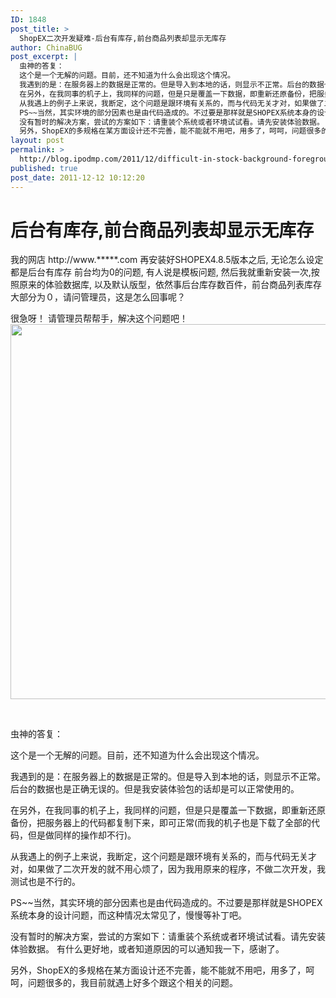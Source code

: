 ```yaml
---
ID: 1848
post_title: >
  ShopEX二次开发疑难-后台有库存,前台商品列表却显示无库存
author: ChinaBUG
post_excerpt: |
  虫神的答复：
  这个是一个无解的问题。目前，还不知道为什么会出现这个情况。
  我遇到的是：在服务器上的数据是正常的。但是导入到本地的话，则显示不正常。后台的数据也是正确无误的。但是我安装体验包的话却是可以正常使用的。
  在另外，在我同事的机子上，我同样的问题，但是只是覆盖一下数据，即重新还原备份，把服务器上的代码都复制下来，即可正常(而我的机子也是下载了全部的代码，但是做同样的操作却不行)。
  从我遇上的例子上来说，我断定，这个问题是跟环境有关系的，而与代码无关才对，如果做了二次开发的就不用心烦了，因为我用原来的程序，不做二次开发，我测试也是不行的。
  PS~~当然，其实环境的部分因素也是由代码造成的。不过要是那样就是SHOPEX系统本身的设计问题，而这种情况太常见了，慢慢等补丁吧。
  没有暂时的解决方案，尝试的方案如下：请重装个系统或者环境试试看。请先安装体验数据。 有什么更好地，或者知道原因的可以通知我一下，感谢了。
  另外，ShopEX的多规格在某方面设计还不完善，能不能就不用吧，用多了，呵呵，问题很多的，我目前就遇上好多个跟这个相关的问题。
layout: post
permalink: >
  http://blog.ipodmp.com/2011/12/difficult-in-stock-background-foreground-but-show-no-inventory-list-of-goods.html
published: true
post_date: 2011-12-12 10:12:20
---
```

<h1>后台有库存,前台商品列表却显示无库存</h1>
<div id="read_tpc">

我的网店 http://www.*****.com 再安装好SHOPEX4.8.5版本之后, 无论怎么设定都是后台有库存 前台均为0的问题, 有人说是模板问题, 然后我就重新安装一次,按照原来的体验数据库, 以及默认版型，依然事后台库存数百件，前台商品列表库存大部分为０，请问管理员，这是怎么回事呢？

很急呀！
请管理员帮帮手，解决这个问题吧！
<img src="http://www.lets-beauty.com/fail.jpg" alt="" width="600" border="0" />
<img src="http://www.lets-beauty.com/fail.jpg" alt="" />

&nbsp;

虫神的答复：

这个是一个无解的问题。目前，还不知道为什么会出现这个情况。

我遇到的是：在服务器上的数据是正常的。但是导入到本地的话，则显示不正常。后台的数据也是正确无误的。但是我安装体验包的话却是可以正常使用的。

在另外，在我同事的机子上，我同样的问题，但是只是覆盖一下数据，即重新还原备份，把服务器上的代码都复制下来，即可正常(而我的机子也是下载了全部的代码，但是做同样的操作却不行)。

从我遇上的例子上来说，我断定，这个问题是跟环境有关系的，而与代码无关才对，如果做了二次开发的就不用心烦了，因为我用原来的程序，不做二次开发，我测试也是不行的。

PS~~当然，其实环境的部分因素也是由代码造成的。不过要是那样就是SHOPEX系统本身的设计问题，而这种情况太常见了，慢慢等补丁吧。

没有暂时的解决方案，尝试的方案如下：请重装个系统或者环境试试看。请先安装体验数据。 有什么更好地，或者知道原因的可以通知我一下，感谢了。

另外，ShopEX的多规格在某方面设计还不完善，能不能就不用吧，用多了，呵呵，问题很多的，我目前就遇上好多个跟这个相关的问题。

</div>